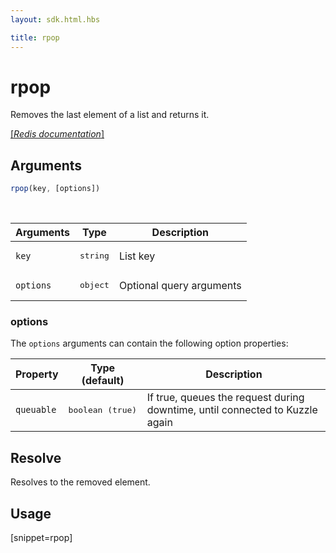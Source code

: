 ```yaml
---
layout: sdk.html.hbs

title: rpop
---
```


# rpop

Removes the last element of a list and returns it.

[[_Redis documentation_]](https://redis.io/commands/rpop)

## Arguments

```js
rpop(key, [options])
```

<br/>

| Arguments    | Type    | Description |
|--------------|---------|-------------|
| `key` | <pre>string</pre> | List key |
| ``options`` | <pre>object</pre> | Optional query arguments |

### options

The `options` arguments can contain the following option properties:

| Property   | Type (default)   | Description                       |
| ---------- | ------- | --------------------------------- |
| `queuable` | <pre>boolean (true)</pre> | If true, queues the request during downtime, until connected to Kuzzle again |

## Resolve

Resolves to the removed element.

## Usage

[snippet=rpop]
